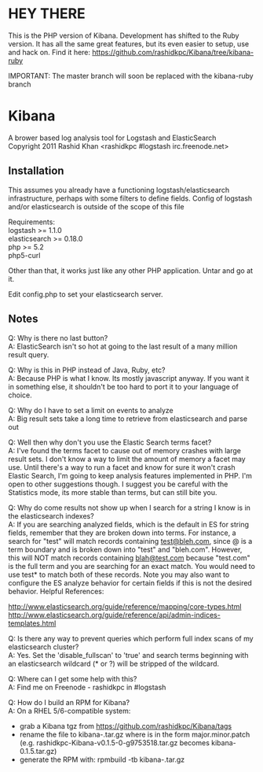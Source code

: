 # HEY THERE
This is the PHP version of Kibana. Development has shifted to the Ruby version. 
It has all the same great features, but its even easier to setup, use and hack
on. Find it here: https://github.com/rashidkpc/Kibana/tree/kibana-ruby

IMPORTANT: The master branch will soon be replaced with the kibana-ruby branch

# Kibana
A brower based log analysis tool for Logstash and ElasticSearch  
Copyright 2011 Rashid Khan <rashidkpc #logstash irc.freenode.net>  

## Installation
This assumes you already have a functioning logstash/elasticsearch
infrastructure, perhaps with some filters to define fields. Config
of logstash and/or elasticsearch is outside of the scope of this file

Requirements:  
logstash >= 1.1.0  
elasticsearch >= 0.18.0  
php >= 5.2  
php5-curl  

Other than that, it works just like any other PHP application. Untar 
and go at it.   

Edit config.php to set your elasticsearch server.   

## Notes
Q: Why is there no last button?  
A: ElasticSearch isn't so hot at going to the last result of a many million 
result query.  

Q: Why is this in PHP instead of Java, Ruby, etc?  
A: Because PHP is what I know. Its mostly javascript anyway. If you want it in 
something else, it shouldn't be too hard to port it to your language of choice.  

Q: Why do I have to set a limit on events to analyze  
A: Big result sets take a long time to retrieve from elasticsearch and parse out  

Q: Well then why don't you use the Elastic Search terms facet?  
A: I've found the terms facet to cause out of memory crashes with large result 
sets. I don't know a way to limit the amount of memory a facet may use. Until 
there's a way to run a facet and know for sure it  won't crash Elastic Search, 
I'm going to keep analysis features implemented in PHP. I'm open to other 
suggestions though. I suggest you be careful with the Statistics mode, its more
stable than terms, but can still bite you.  

Q: Why do come results not show up when I search for a string I know is in
the elasticsearch indexes?  
A: If you are searching analyzed fields, which is the default in ES for string
fields, remember that they are broken down into terms.  For instance, a search
for "test" will match records containing test@bleh.com, since @ is a term
boundary and is broken down into "test" and "bleh.com".  However, this will NOT
match records containing blah@test.com because "test.com" is the full term and
you are searching for an exact match.  You would need to use test* to match both
of these records.  Note you may also want to configure the ES analyze behavior
for certain fields if this is not the desired behavior.  Helpful References:  

  http://www.elasticsearch.org/guide/reference/mapping/core-types.html  
  http://www.elasticsearch.org/guide/reference/api/admin-indices-templates.html  

Q: Is there any way to prevent queries which perform full index scans of my
elasticsearch cluster?  
A: Yes.  Set the 'disable_fullscan' to 'true' and search terms beginning with
an elasticsearch wildcard (* or ?) will be stripped of the wildcard.  

Q: Where can I get some help with this?  
A: Find me on Freenode - rashidkpc in #logstash    

Q: How do I build an RPM for Kibana?  
A: On a RHEL 5/6-compatible system:  
- grab a Kibana tgz from https://github.com/rashidkpc/Kibana/tags  
- rename the file to kibana-<version>.tar.gz where <version> is in the form
  major.minor.patch (e.g. rashidkpc-Kibana-v0.1.5-0-g9753518.tar.gz becomes
  kibana-0.1.5.tar.gz)  
- generate the RPM with: rpmbuild -tb kibana-<version>.tar.gz  
